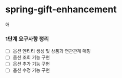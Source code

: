 # spring-gift-enhancement
애
### 1단계 요구사항 정리
- [ ] 옵션 엔티티 생성 및 상품과 연관관계 매핑
- [ ] 옵션 조회 기능 구현
- [ ] 옵션 추가 기능 구현
- [ ] 옵션 수정 기능 구현